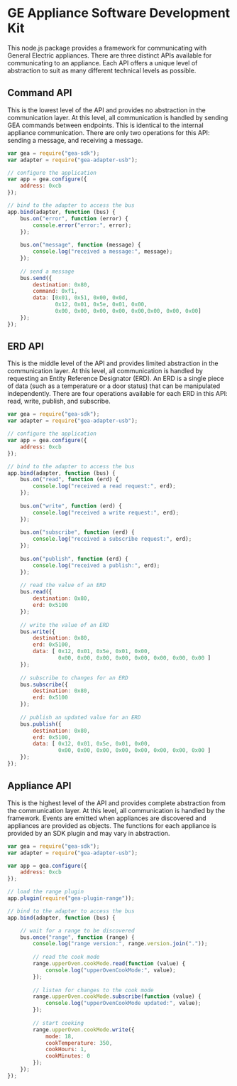 # GE Appliance Software Development Kit

This node.js package provides a framework for communicating with General Electric appliances.
There are three distinct APIs available for communicating to an appliance.
Each API offers a unique level of abstraction to suit as many different technical levels as possible.

## Command API
This is the lowest level of the API and provides no abstraction in the communication layer.
At this level, all communication is handled by sending GEA commands between endpoints.
This is identical to the internal appliance communication.
There are only two operations for this API: sending a message, and receiving a message.

``` javascript
var gea = require("gea-sdk");
var adapter = require("gea-adapter-usb");

// configure the application
var app = gea.configure({
    address: 0xcb
});

// bind to the adapter to access the bus
app.bind(adapter, function (bus) {
    bus.on("error", function (error) {
        console.error("error:", error);
    });
    
    bus.on("message", function (message) {
        console.log("received a message:", message);
    });
    
    // send a message
    bus.send({
        destination: 0x80,
        command: 0xf1,
        data: [0x01, 0x51, 0x00, 0x0d,
               0x12, 0x01, 0x5e, 0x01, 0x00,
               0x00, 0x00, 0x00, 0x00, 0x00,0x00, 0x00, 0x00]
    });
});
```

## ERD API
This is the middle level of the API and provides limited abstraction in the communication layer.
At this level, all communication is handled by requesting an Entity Reference Designator (ERD).
An ERD is a single piece of data (such as a temperature or a door status) that can be manipulated independently.
There are four operations available for each ERD in this API: read, write, publish, and subscribe.

``` javascript
var gea = require("gea-sdk");
var adapter = require("gea-adapter-usb");

// configure the application
var app = gea.configure({
    address: 0xcb
});

// bind to the adapter to access the bus
app.bind(adapter, function (bus) {
    bus.on("read", function (erd) {
        console.log("received a read request:", erd);
    });
    
    bus.on("write", function (erd) {
        console.log("received a write request:", erd);
    });
    
    bus.on("subscribe", function (erd) {
        console.log("received a subscribe request:", erd);
    });
    
    bus.on("publish", function (erd) {
        console.log("received a publish:", erd);
    });
    
    // read the value of an ERD
    bus.read({
        destination: 0x80,
        erd: 0x5100
    });
    
    // write the value of an ERD
    bus.write({
        destination: 0x80,
        erd: 0x5100,
        data: [ 0x12, 0x01, 0x5e, 0x01, 0x00,
                0x00, 0x00, 0x00, 0x00, 0x00, 0x00, 0x00, 0x00 ]
    });
    
    // subscribe to changes for an ERD
    bus.subscribe({
        destination: 0x80,
        erd: 0x5100
    });
    
    // publish an updated value for an ERD
    bus.publish({
        destination: 0x80,
        erd: 0x5100,
        data: [ 0x12, 0x01, 0x5e, 0x01, 0x00,
                0x00, 0x00, 0x00, 0x00, 0x00, 0x00, 0x00, 0x00 ]
    });
});
```

## Appliance API
This is the highest level of the API and provides complete abstraction from the communication layer.
At this level, all communication is handled by the framework.
Events are emitted when appliances are discovered and appliances are provided as objects.
The functions for each appliance is provided by an SDK plugin and may vary in abstraction.

``` javascript
var gea = require("gea-sdk");
var adapter = require("gea-adapter-usb");

var app = gea.configure({
    address: 0xcb
});

// load the range plugin
app.plugin(require("gea-plugin-range"));

// bind to the adapter to access the bus
app.bind(adapter, function (bus) {

    // wait for a range to be discovered
    bus.once("range", function (range) {
        console.log("range version:", range.version.join("."));
        
        // read the cook mode
        range.upperOven.cookMode.read(function (value) {
            console.log("upperOvenCookMode:", value);
        });
        
        // listen for changes to the cook mode
        range.upperOven.cookMode.subscribe(function (value) {
            console.log("upperOvenCookMode updated:", value);
        });
        
        // start cooking
        range.upperOven.cookMode.write({
            mode: 18,
            cookTemperature: 350,
            cookHours: 1,
            cookMinutes: 0
        });
    });
});
```
